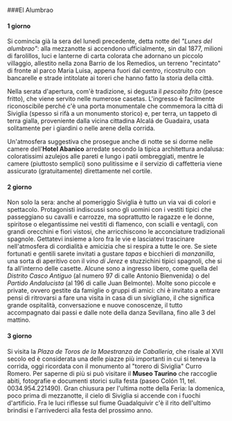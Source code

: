 ###El Alumbrao

#### 1 giorno
Si comincia già la sera del lunedì precedente, detta notte del *"Lunes del alumbrao"*: alla mezzanotte si accendono ufficialmente, sin dal 1877, milioni di farolillos, luci e lanterne di carta colorata che adornano un piccolo villaggio, allestito nella zona Barrio de los Remedios, un terreno "recintato" di fronte al parco Maria Luisa, appena fuori dal centro, ricostruito con bancarelle e strade intitolate ai toreri che hanno fatto la storia della città. 

Nella serata d'apertura, com'è tradizione, si degusta il *pescaíto frito* (pesce fritto), che viene servito nelle numerose casetas. L'ingresso è facilmente riconoscibile perché c'è una porta monumentale che commemora la città di Siviglia (spesso si rifà a un monumento storico) e, per terra, un tappeto di terra gialla, proveniente dalla vicina cittadina Alcalá de Guadaira, usata solitamente per i giardini o nelle arene della corrida.

Un'atmosfera suggestiva che prosegue anche di notte se si dorme nelle camere dell'**Hotel Abanico** arredate secondo la tipica architettura andalusa: coloratissimi azulejos alle pareti e lungo i patii ombreggiati, mentre le camere (piuttosto semplici) sono pulitissime e il servizio di caffetteria viene assicurato (gratuitamente) direttamente nel cortile.


#### 2 giorno
Non solo la sera: anche al pomeriggio Siviglia è tutto un via vai di colori e spettacolo. Protagonisti indiscussi sono gli uomini con i vestiti tipici che passeggiano su cavalli e carrozze, ma soprattutto le ragazze e le donne, spiritose o elegantissime nei vestiti di flamenco, con scialli e ventagli, con grandi orecchini e fiori vistosi, che arricchiscono le acconciature tradizionali spagnole. Gettatevi insieme a loro fra le vie e lasciatevi trascinare nell'atmosfera di cordialità e amicizia che si respira a tutte le ore. Se siete fortunati e gentili sarete invitati a gustare *tapas* e bicchieri di *manzanilla*, una sorta di aperitivo con il *vino di Jerez* e stuzzichini tipici spagnoli, che si fa all'interno delle casette. Alcune sono a ingresso libero, come quella del *Distrito Casco Antiguo* (al numero 97 di calle Antonio Bienvenida) o del *Partido Andalucista* (al 196 di calle Juan Belmonte). Molte sono piccole e private, ovvero gestite da famiglie o gruppi di amici: chi è invitato a entrare pensi di ritrovarsi a fare una visita in casa di un sivigliano, il che significa grande ospitalità, conversazione e nuove conoscenze, il tutto accompagnato dai passi e dalle note della danza Sevillana, fino alle 3 del mattino. 

#### 3 giorno
Si visita la *Plaza de Toros de la Maestranza de Caballeria*, che risale al XVII secolo ed è considerata una delle piazze più importanti in cui si teneva la corrida, oggi ricordata con il monumento al "torero di Siviglia" Curro Romero. Per saperne di più si può visitare il **Museo Taurino** che raccoglie abiti, fotografie e documenti storici sulla festa (paseo Colón 11, tel. 0034.954.221490). Gran chiusura per l'ultima notte della Feria: la domenica, poco prima di mezzanotte, il cielo di Siviglia si accende con i fuochi d'artificio. Fra le luci riflesse sul fiume Guadalquivir c'è il rito dell'ultimo brindisi e l'arrivederci alla festa del prossimo anno.
